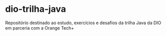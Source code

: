 # dio-trilha-java
Repositório destinado ao estudo, exercícios e desafios da trilha Java da DIO em parceria com a Orange Tech+
